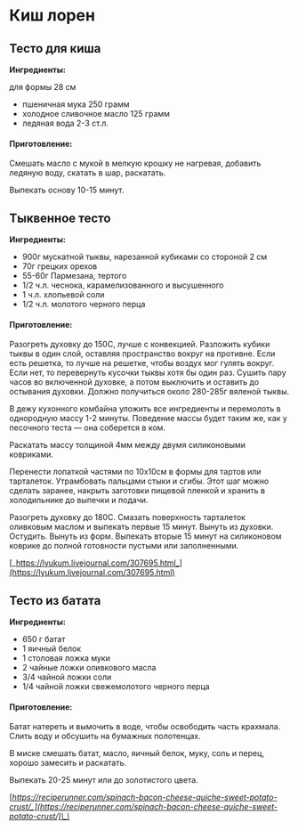 # Киш лорен

## **Тесто для киша**

**Ингредиенты:**

для формы 28 см

* пшеничная мука 250 грамм
* холодное сливочное масло 125 грамм
* ледяная вода 2-3 ст.л.

#### Приготовление:

Смешать масло с мукой в мелкую крошку не нагревая, добавить ледяную воду, скатать в шар, раскатать.

Выпекать основу 10-15 минут.

## Тыквенное тесто

**Ингредиенты:**

* 900г мускатной тыквы, нарезанной кубиками со стороной 2 см
* 70г грецких орехов
* 55-60г Пармезана, тертого
* 1/2 ч.л. чеснока, карамелизованного и высушенного
* 1 ч.л. хлопьевой соли
* 1/2 ч.л. молотого черного перца

#### Приготовление:

Разогреть духовку до 150С, лучше с конвекцией. Разложить кубики тыквы в один слой, оставляя пространство вокруг на противне. Если есть решетка, то лучше на решетке, чтобы воздух мог гулять вокруг. Если нет, то перевернуть кусочки тыквы хотя бы один раз. Сушить пару часов во включенной духовке, а потом выключить и оставить до остывания духовки. Должно получиться около 280-285г вяленой тыквы.

В дежу кухонного комбайна уложить все ингредиенты и перемолоть в однородную массу 1-2 минуты. Поведение массы будет таким же, как у песочного теста — она соберется в ком.

Раскатать массу толщиной 4мм между двумя силиконовыми ковриками.

Перенести лопаткой частями по 10х10см в формы для тартов или тарталеток. Утрамбовать пальцами стыки и сгибы. Этот шаг можно сделать заранее, накрыть заготовки пищевой пленкой и хранить в холодильнике до выпечки и подачи.

Разогреть духовку до 180С. Смазать поверхность тарталеток оливковым маслом и выпекать первые 15 минут. Вынуть из духовки. Остудить. Вынуть из форм. Выпекать вторые 15 минут на силиконовом коврике до полной готовности пустыми или заполненными.

[_https://lyukum.livejournal.com/307695.html_](https://lyukum.livejournal.com/307695.html)

## Тесто из батата

**Ингредиенты:**

* 650 г батат 
* 1 яичный белок
* 1 столовая ложка муки
* 2 чайные ложки оливкового масла
* 3/4 чайной ложки соли
* 1/4 чайной ложки свежемолотого черного перца

#### Приготовление:

Батат натереть и вымочить в воде, чтобы освободить часть крахмала. Слить воду и обсушить на бумажных полотенцах.

В миске смешать батат, масло, яичный белок, муку, соль и перец, хорошо замесить и раскатать.

Выпекать 20-25 минут или до золотистого цвета.

[_https://reciperunner.com/spinach-bacon-cheese-quiche-sweet-potato-crust/_](https://reciperunner.com/spinach-bacon-cheese-quiche-sweet-potato-crust/)\_\_

